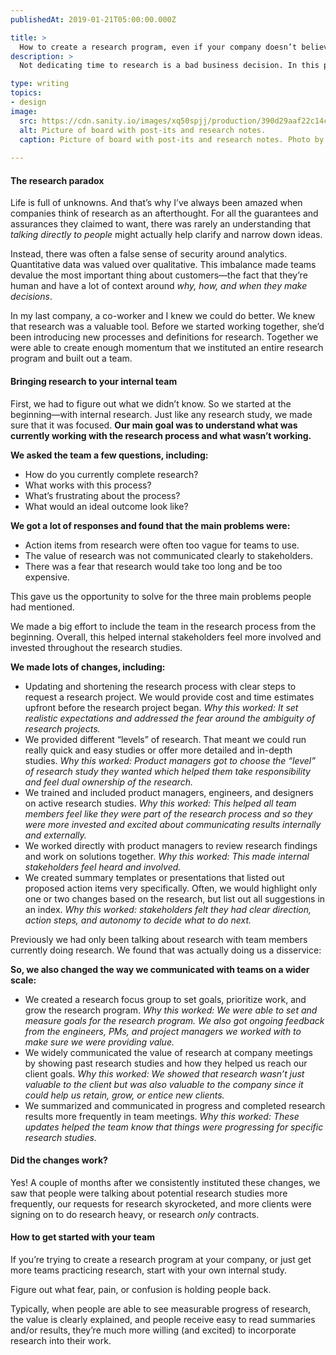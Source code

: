 ```yaml
---
publishedAt: 2019-01-21T05:00:00.000Z

title: >
  How to create a research program, even if your company doesn’t believe in research
description: >
  Not dedicating time to research is a bad business decision. In this post I talk about how to create a research program from the ground up, even if you've never had a research program before.

type: writing
topics:
- design
image:
  src: https://cdn.sanity.io/images/xq50spjj/production/390d29aaf22c14cb9096ab2519ee6a6d0ef71a6a-2600x1736.jpg
  alt: Picture of board with post-its and research notes. 
  caption: Picture of board with post-its and research notes. Photo by Jo Szczepanska on Unsplash
  
---
```


#### The research paradox

Life is full of unknowns. And that’s why I’ve always been amazed when companies think of research as an afterthought. For all the guarantees and assurances they claimed to want, there was rarely an understanding that _talking directly to people_ might actually help clarify and narrow down ideas.

Instead, there was often a false sense of security around analytics. Quantitative data was valued over qualitative. This imbalance made teams devalue the most important thing about customers—the fact that they’re human and have a lot of context around _why, how, and when they make decisions_.

In my last company, a co-worker and I knew we could do better. We knew that research was a valuable tool. Before we started working together, she’d been introducing new processes and definitions for research. Together we were able to create enough momentum that we instituted an entire research program and built out a team.

#### Bringing research to your internal team

First, we had to figure out what we didn’t know. So we started at the beginning—with internal research. Just like any research study, we made sure that it was focused. **Our main goal was to understand what was currently working with the research process and what wasn’t working.**

**We asked the team a few questions, including:**

* How do you currently complete research?
* What works with this process?
* What’s frustrating about the process?
* What would an ideal outcome look like?

**We got a lot of responses and found that the main problems were:**

* Action items from research were often too vague for teams to use.
* The value of research was not communicated clearly to stakeholders.
* There was a fear that research would take too long and be too expensive.

This gave us the opportunity to solve for the three main problems people had mentioned.

We made a big effort to include the team in the research process from the beginning. Overall, this helped internal stakeholders feel more involved and invested throughout the research studies.

**We made lots of changes, including:**

* Updating and shortening the research process with clear steps to request a research project. We would provide cost and time estimates upfront before the research project began. _Why this worked: It set realistic expectations and addressed the fear around the ambiguity of research projects._
* We provided different “levels” of research. That meant we could run really quick and easy studies or offer more detailed and in-depth studies. _Why this worked: Product managers got to choose the “level” of research study they wanted which helped them take responsibility and feel dual ownership of the research._
* We trained and included product managers, engineers, and designers on active research studies. _Why this worked: This helped all team members feel like they were part of the research process and so they were more invested and excited about communicating results internally and externally._
* We worked directly with product managers to review research findings and work on solutions together. _Why this worked: This made internal stakeholders feel heard and involved._
* We created summary templates or presentations that listed out proposed action items very specifically. Often, we would highlight only one or two changes based on the research, but list out all suggestions in an index. _Why this worked: stakeholders felt they had clear direction, action steps, and autonomy to decide what to do next._

Previously we had only been talking about research with team members currently doing research. We found that was actually doing us a disservice:

**So, we also changed the way we communicated with teams on a wider scale:**

* We created a research focus group to set goals, prioritize work, and grow the research program. _Why this worked: We were able to set and measure goals for the research program. We also got ongoing feedback from the engineers, PMs, and project managers we worked with to make sure we were providing value._
* We widely communicated the value of research at company meetings by showing past research studies and how they helped us reach our client goals. _Why this worked: We showed that research wasn’t just valuable to the client but was also valuable to the company since it could help us retain, grow, or entice new clients._
* We summarized and communicated in progress and completed research results more frequently in team meetings. _Why this worked: These updates helped the team know that things were progressing for specific research studies._

#### Did the changes work?

Yes! A couple of months after we consistently instituted these changes, we saw that people were talking about potential research studies more frequently, our requests for research skyrocketed, and more clients were signing on to do research heavy, or research _only_ contracts.

#### How to get started with your team

If you’re trying to create a research program at your company, or just get more teams practicing research, start with your own internal study.

Figure out what fear, pain, or confusion is holding people back.

Typically, when people are able to see measurable progress of research, the value is clearly explained, and people receive easy to read summaries and/or results, they’re much more willing (and excited) to incorporate research into their work.